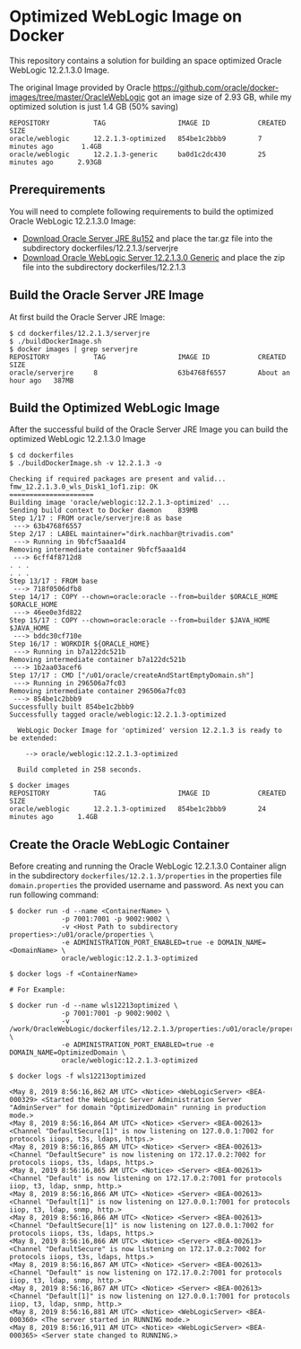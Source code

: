 Optimized WebLogic Image on Docker
===============
This repository contains a solution for building an space optimized Oracle WebLogic 12.2.1.3.0 Image.

The original Image provided by Oracle https://github.com/oracle/docker-images/tree/master/OracleWebLogic got an image size of 2.93 GB, while my optimized solution is just 1.4 GB (50% saving)

```
REPOSITORY           TAG                  IMAGE ID            CREATED             SIZE
oracle/weblogic      12.2.1.3-optimized   854be1c2bbb9        7 minutes ago       1.4GB
oracle/weblogic      12.2.1.3-generic     ba0d1c2dc430        25 minutes ago      2.93GB
```

## Prerequirements
You will need to complete following requirements to build the optimized Oracle WebLogic 12.2.1.3.0 Image:

* [Download Oracle Server JRE 8u152](https://www.oracle.com/technetwork/java/javase/downloads/java-archive-javase8-2177648.html) and place the tar.gz file into the subdirectory dockerfiles/12.2.1.3/serverjre
* [Download Oracle WebLogic Server 12.2.1.3.0 Generic](https://www.oracle.com/technetwork/middleware/weblogic/downloads/index.html) and place the zip file into the subdirectory dockerfiles/12.2.1.3

## Build the Oracle Server JRE Image
At first build the Oracle Server JRE Image:

```
$ cd dockerfiles/12.2.1.3/serverjre
$ ./buildDockerImage.sh
$ docker images | grep serverjre
REPOSITORY           TAG                  IMAGE ID            CREATED             SIZE
oracle/serverjre     8                    63b4768f6557        About an hour ago   387MB
```

## Build the Optimized WebLogic Image
After the successful build of the Oracle Server JRE Image you can build the optimized WebLogic 12.2.1.3.0 Image

```
$ cd dockerfiles
$ ./buildDockerImage.sh -v 12.2.1.3 -o

Checking if required packages are present and valid...
fmw_12.2.1.3.0_wls_Disk1_1of1.zip: OK
=====================
Building image 'oracle/weblogic:12.2.1.3-optimized' ...
Sending build context to Docker daemon    839MB
Step 1/17 : FROM oracle/serverjre:8 as base
 ---> 63b4768f6557
Step 2/17 : LABEL maintainer="dirk.nachbar@trivadis.com"
 ---> Running in 9bfcf5aaa1d4
Removing intermediate container 9bfcf5aaa1d4
 ---> 6cff4f8712d8
. . .
. . .
Step 13/17 : FROM base
 ---> 718f0506dfb8
Step 14/17 : COPY --chown=oracle:oracle --from=builder $ORACLE_HOME $ORACLE_HOME
 ---> 46ee0e3fd822
Step 15/17 : COPY --chown=oracle:oracle --from=builder $JAVA_HOME $JAVA_HOME
 ---> bddc30cf710e
Step 16/17 : WORKDIR ${ORACLE_HOME}
 ---> Running in b7a122dc521b
Removing intermediate container b7a122dc521b
 ---> 1b2aa03acef6
Step 17/17 : CMD ["/u01/oracle/createAndStartEmptyDomain.sh"]
 ---> Running in 296506a7fc03
Removing intermediate container 296506a7fc03
 ---> 854be1c2bbb9
Successfully built 854be1c2bbb9
Successfully tagged oracle/weblogic:12.2.1.3-optimized

  WebLogic Docker Image for 'optimized' version 12.2.1.3 is ready to be extended:

    --> oracle/weblogic:12.2.1.3-optimized

  Build completed in 258 seconds.

$ docker images
REPOSITORY           TAG                  IMAGE ID            CREATED             SIZE
oracle/weblogic      12.2.1.3-optimized   854be1c2bbb9        24 minutes ago      1.4GB
```

## Create the Oracle WebLogic Container
Before creating and running the Oracle WebLogic 12.2.1.3.0 Container align in the subdirectory `dockerfiles/12.2.1.3/properties` in the properties file `domain.properties` the provided username and password.
As next you can run following command:

```
$ docker run -d --name <ContainerName> \
             -p 7001:7001 -p 9002:9002 \
             -v <Host Path to subdirectory properties>:/u01/oracle/properties \
             -e ADMINISTRATION_PORT_ENABLED=true -e DOMAIN_NAME=<DomainName> \
             oracle/weblogic:12.2.1.3-optimized

$ docker logs -f <ContainerName>

# For Example:

$ docker run -d --name wls12213optimized \
             -p 7001:7001 -p 9002:9002 \
             -v /work/OracleWebLogic/dockerfiles/12.2.1.3/properties:/u01/oracle/properties \
             -e ADMINISTRATION_PORT_ENABLED=true -e DOMAIN_NAME=OptimizedDomain \
             oracle/weblogic:12.2.1.3-optimized

$ docker logs -f wls12213optimized

<May 8, 2019 8:56:16,862 AM UTC> <Notice> <WebLogicServer> <BEA-000329> <Started the WebLogic Server Administration Server "AdminServer" for domain "OptimizedDomain" running in production mode.> 
<May 8, 2019 8:56:16,864 AM UTC> <Notice> <Server> <BEA-002613> <Channel "DefaultSecure[1]" is now listening on 127.0.0.1:7002 for protocols iiops, t3s, ldaps, https.> 
<May 8, 2019 8:56:16,865 AM UTC> <Notice> <Server> <BEA-002613> <Channel "DefaultSecure" is now listening on 172.17.0.2:7002 for protocols iiops, t3s, ldaps, https.> 
<May 8, 2019 8:56:16,865 AM UTC> <Notice> <Server> <BEA-002613> <Channel "Default" is now listening on 172.17.0.2:7001 for protocols iiop, t3, ldap, snmp, http.> 
<May 8, 2019 8:56:16,866 AM UTC> <Notice> <Server> <BEA-002613> <Channel "Default[1]" is now listening on 127.0.0.1:7001 for protocols iiop, t3, ldap, snmp, http.> 
<May 8, 2019 8:56:16,866 AM UTC> <Notice> <Server> <BEA-002613> <Channel "DefaultSecure[1]" is now listening on 127.0.0.1:7002 for protocols iiops, t3s, ldaps, https.> 
<May 8, 2019 8:56:16,866 AM UTC> <Notice> <Server> <BEA-002613> <Channel "DefaultSecure" is now listening on 172.17.0.2:7002 for protocols iiops, t3s, ldaps, https.> 
<May 8, 2019 8:56:16,867 AM UTC> <Notice> <Server> <BEA-002613> <Channel "Default" is now listening on 172.17.0.2:7001 for protocols iiop, t3, ldap, snmp, http.> 
<May 8, 2019 8:56:16,867 AM UTC> <Notice> <Server> <BEA-002613> <Channel "Default[1]" is now listening on 127.0.0.1:7001 for protocols iiop, t3, ldap, snmp, http.> 
<May 8, 2019 8:56:16,881 AM UTC> <Notice> <WebLogicServer> <BEA-000360> <The server started in RUNNING mode.> 
<May 8, 2019 8:56:16,911 AM UTC> <Notice> <WebLogicServer> <BEA-000365> <Server state changed to RUNNING.> 
```

